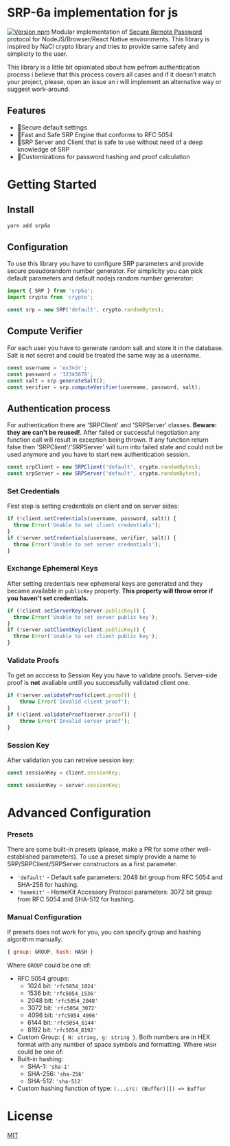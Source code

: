 # SRP-6a implementation for js
[![Version npm](https://img.shields.io/npm/v/srp6a.svg?logo=npm)](https://www.npmjs.com/package/srp6a)
Modular implementation of [Secure Remote Password](http://srp.stanford.edu/) protocol for NodeJS/Browser/React Native environments. This library is inspired by NaCl crypto library and tries to provide same safety and simplicity to the user.

This library is a little bit opioniated about how pefrom authentication process i believe that this process covers all cases and if it doesn't match your project, please, open an issue an i will implement an alternative way or suggest work-around.

## Features
* 💪Secure default settings
* 🚀Fast and Safe SRP Engine that conforms to RFC 5054
* 🦺SRP Server and Client that is safe to use without need of a deep knowledge of SRP
* 🧐Customizations for password hashing and proof calculation

# Getting Started

## Install
```bash
yarn add srp6a
```

## Configuration
To use this library you have to configure SRP parameters and provide secure pseudorandom number generator. 
For simplicity you can pick default parameters and default nodejs random number generator:

```js
import { SRP } from 'srp6a';
import crypto from 'crypto';

const srp = new SRP('default', crypto.randomBytes);
```

## Compute Verifier
For each user you have to generate random salt and store it in the database. Salt is not secret and could be treated the same way as a username.

```js
const username = 'ex3ndr';
const password = '12345678';
const salt = srp.generateSalt();
const verifier = srp.computeVerifier(username, password, salt);
```

## Authentication process
For authentication there are 'SRPClient' and 'SRPServer' classes. **Beware: they are can't be reused!**. After failed or successful negotiation any function call will result in exception being thrown.
If any function return false then 'SRPClient'/'SRPServer' will turn into failed state and could not be used anymore and you have to start new authentication session.

```js
const srpClient = new SRPClient('default', crypto.randomBytes);
const srpServer = new SRPServer('default', crypto.randomBytes);
```

### Set Credentials
First step is setting credentials on client and on server sides:
```js
if (!client.setCredentials(username, password, salt)) {
  throw Error('Unable to set client credentials');
}
if (!server.setCredentials(username, verifier, salt)) {
  throw Error('Unable to set server credentials');
}
```

### Exchange Ephemeral Keys
After setting credentials new ephemeral keys are generated and they became available in `publicKey` property. **This property will throw error if you haven't set credentials.**
```js
if (!client.setServerKey(server.publicKey)) {
  throw Error('Unable to set server public key');
}
if (!server.setClientKey(client.publicKey)) {
  throw Error('Unable to set client public key');
}
```



### Validate Proofs
To get an acccess to Session Key you have to validate proofs. Server-side proof is **not** available untill you successfully validated client one.
```js
if (!server.validateProof(client.proof)) {
    throw Error('Invalid client proof');
}
if (!client.validateProof(server.proof)) {
    throw Error('Invalid server proof');
}
```

### Session Key
After validation you can retreive session key:
```js
const sessionKey = client.sessionKey;
```
```js
const sessionKey = server.sessionKey;
```

# Advanced Configuration
### Presets
There are some built-in presets (please, make a PR for some other well-established parameters). To use a preset simply provide a name to SRP/SRPClient/SRPServer constructors as a first parameter.
* ```'default'``` - Default safe parameters: 2048 bit group from RFC 5054 and SHA-256 for hashing.
* ```'homekit'``` - HomeKit Accessory Protocol parameters: 3072 bit group from RFC 5054 and SHA-512 for hashing.

### Manual Configuration
If presets does not work for you, you can specify group and hashing algorithm manually:
```js
{ group: GROUP, hash: HASH }
```
Where `GROUP` could be one of:
* RFC 5054 groups:
  * 1024 bit: `'rfc5054_1024'`
  * 1536 bit: `'rfc5054_1536'`
  * 2048 bit: `'rfc5054_2048'`
  * 3072 bit: `'rfc5054_3072'`
  * 4096 bit: `'rfc5054_4096'`
  * 6144 bit: `'rfc5054_6144'`
  * 8192 bit: `'rfc5054_8192'`
* Custom Group: ```{ N: string, g: string }```. Both numbers are in HEX format with any number of space symbols and formatting.
Where `HASH` could be one of:
* Built-in hashing:
  * SHA-1: `'sha-1'`
  * SHA-256: `'sha-256'`
  * SHA-512: `'sha-512'`
* Custom hashing function of type: ``` (...src: (Buffer)[]) => Buffer ```
# License
[MIT](LICENSE)
